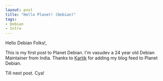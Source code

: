 ```yaml
---
layout: post
title: "Hello Planet! (Debian)"
tags:
- Debian
- Intro
---
```


Hello Debian Folks!,

This is my first post to Planet Debian. I'm vasudev a 24 year old Debian Maintainer from India.
Thanks to [Kartik](http://0x1f1f.wordpress.com/) for adding my blog feed to Planet Debian.

Till next post. Cya!

